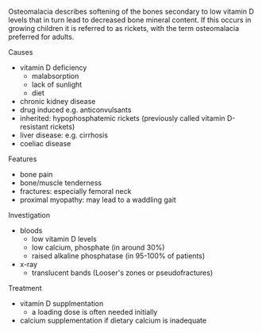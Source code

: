 Osteomalacia describes softening of the bones secondary to low vitamin D levels that in turn lead to decreased bone mineral content. If this occurs in growing children it is referred to as rickets, with the term osteomalacia preferred for adults.  
  
Causes  
* vitamin D deficiency
	+ malabsorption
	+ lack of sunlight
	+ diet
* chronic kidney disease
* drug induced e.g. anticonvulsants
* inherited: hypophosphatemic rickets (previously called vitamin D\-resistant rickets)
* liver disease: e.g. cirrhosis
* coeliac disease

  
Features  
* bone pain
* bone/muscle tenderness
* fractures: especially femoral neck
* proximal myopathy: may lead to a waddling gait

  
Investigation  
* bloods
	+ low vitamin D levels
	+ low calcium, phosphate (in around 30%)
	+ raised alkaline phosphatase (in 95\-100% of patients)
* x\-ray
	+ translucent bands (Looser's zones or pseudofractures)

  
Treatment  
* vitamin D supplmentation
	+ a loading dose is often needed initially
* calcium supplementation if dietary calcium is inadequate
